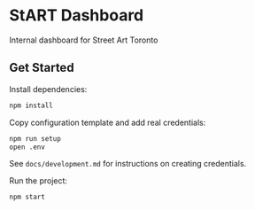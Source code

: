 # StART Dashboard

Internal dashboard for Street Art Toronto

## Get Started

Install dependencies:

```bash
npm install
```

Copy configuration template and add real credentials:

```bash
npm run setup
open .env
```

See `docs/development.md` for instructions on creating credentials.

Run the project:

```bash
npm start
```
